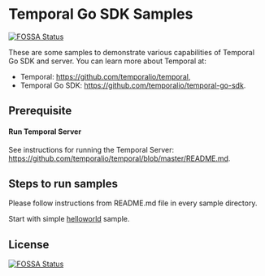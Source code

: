 # Temporal Go SDK Samples
[![FOSSA Status](https://app.fossa.com/api/projects/git%2Bgithub.com%2Ftemporalio%2Ftemporal-go-samples.svg?type=shield)](https://app.fossa.com/projects/git%2Bgithub.com%2Ftemporalio%2Ftemporal-go-samples?ref=badge_shield)

These are some samples to demonstrate various capabilities of Temporal Go SDK and server.  You can learn more about Temporal at:
* Temporal: https://github.com/temporalio/temporal,
* Temporal Go SDK: https://github.com/temporalio/temporal-go-sdk.

## Prerequisite
#### Run Temporal Server

See instructions for running the Temporal Server: https://github.com/temporalio/temporal/blob/master/README.md.

## Steps to run samples
Please follow instructions from README.md file in every sample directory.

Start with simple [helloworld](helloworld/README.md) sample.


## License
[![FOSSA Status](https://app.fossa.com/api/projects/git%2Bgithub.com%2Ftemporalio%2Ftemporal-go-samples.svg?type=large)](https://app.fossa.com/projects/git%2Bgithub.com%2Ftemporalio%2Ftemporal-go-samples?ref=badge_large)